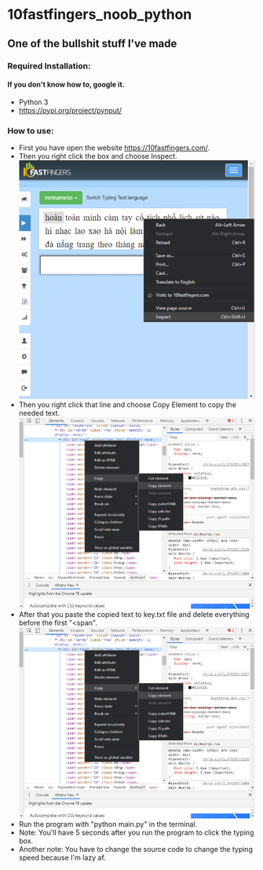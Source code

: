 # 10fastfingers_noob_python
## One of the bullshit stuff I've made
### Required Installation:
#### If you don't know how to, google it.
- Python 3
- https://pypi.org/project/pynput/
### How to use:
- First you have open the website https://10fastfingers.com/.
- Then you right click the box and choose Inspect.
![alt text](./images/01.png)
- Then you right click that line and choose Copy Element to copy the needed text.
![alt text](./images/02.png)
- After that you paste the copied text to key.txt file and  delete everything before the first "<span".
![alt text](./images/02.png)
- Run the program with "python main.py" in the terminal.
- Note: You'll have 5 seconds after you run the program to click the typing box.
- Another note: You have to change the source code to change the typing speed because I'm lazy af.
